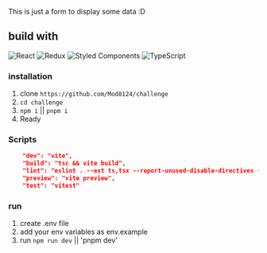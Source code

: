 This is just a form to display some data :D

## build with

![React](https://img.shields.io/badge/react-%2320232a.svg?style=for-the-badge&logo=react&logoColor=%2361DAFB) ![Redux](https://img.shields.io/badge/redux-%23593d88.svg?style=for-the-badge&logo=redux&logoColor=white) ![Styled Components](https://img.shields.io/badge/styled--components-DB7093?style=for-the-badge&logo=styled-components&logoColor=white) ![TypeScript](https://img.shields.io/badge/typescript-%23007ACC.svg?style=for-the-badge&logo=typescript&logoColor=white)

### installation

1. clone `https://github.com/Mod8124/challenge`
2. `cd challenge`
3. `npm i` || `pnpm i`
4. Ready

### Scripts

```json
    "dev": "vite",
    "build": "tsc && vite build",
    "lint": "eslint . --ext ts,tsx --report-unused-disable-directives --max-warnings 0",
    "preview": "vite preview",
    "test": "vitest"
```

### run

1. create .env file
2. add your env variables as env.example
3. run `npm run dev` || 'pnpm dev'
